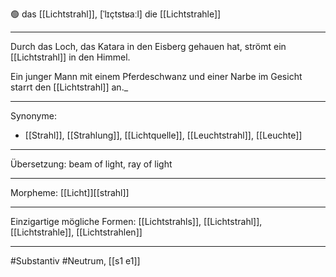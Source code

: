 🟢 das [[Lichtstrahl]], [ˈlɪçtstʁaːl]
die [[Lichtstrahle]]


---
Durch das Loch, das Katara in den Eisberg gehauen hat, strömt ein [[Lichtstrahl]] in den Himmel.

Ein junger Mann mit einem Pferdeschwanz und einer Narbe im Gesicht starrt den [[Lichtstrahl]] an._

---
Synonyme:
- [[Strahl]], [[Strahlung]], [[Lichtquelle]], [[Leuchtstrahl]], [[Leuchte]]

---
Übersetzung: beam of light, ray of light

---
Morpheme:
[[Licht]][[strahl]]

---
Einzigartige mögliche Formen: [[Lichtstrahls]], [[Lichtstrahl]], [[Lichtstrahle]], [[Lichtstrahlen]]

---
#Substantiv #Neutrum, [[s1 e1]]